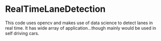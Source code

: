 # RealTimeLaneDetection

This code uses opencv and makes use of data science to detect lanes in real time.
It has wide array of application...though mainly would be used in self driving cars.
